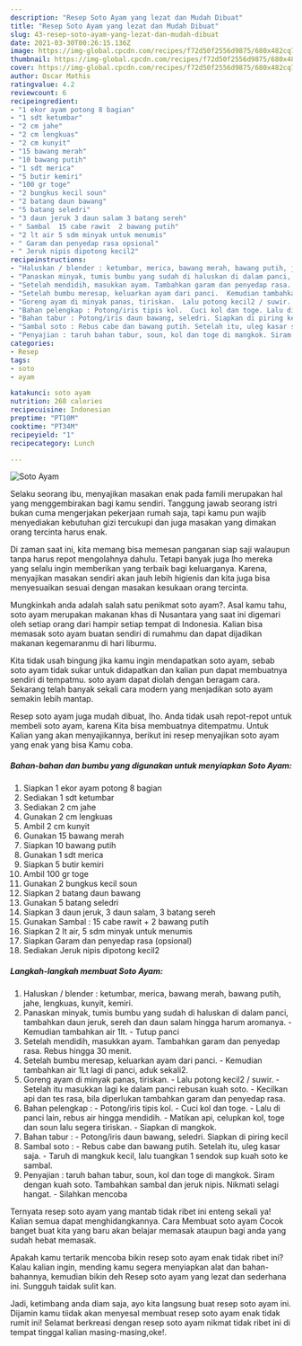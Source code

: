 ```yaml
---
description: "Resep Soto Ayam yang lezat dan Mudah Dibuat"
title: "Resep Soto Ayam yang lezat dan Mudah Dibuat"
slug: 43-resep-soto-ayam-yang-lezat-dan-mudah-dibuat
date: 2021-03-30T00:26:15.136Z
image: https://img-global.cpcdn.com/recipes/f72d50f2556d9875/680x482cq70/soto-ayam-foto-resep-utama.jpg
thumbnail: https://img-global.cpcdn.com/recipes/f72d50f2556d9875/680x482cq70/soto-ayam-foto-resep-utama.jpg
cover: https://img-global.cpcdn.com/recipes/f72d50f2556d9875/680x482cq70/soto-ayam-foto-resep-utama.jpg
author: Oscar Mathis
ratingvalue: 4.2
reviewcount: 6
recipeingredient:
- "1 ekor ayam potong 8 bagian"
- "1 sdt ketumbar"
- "2 cm jahe"
- "2 cm lengkuas"
- "2 cm kunyit"
- "15 bawang merah"
- "10 bawang putih"
- "1 sdt merica"
- "5 butir kemiri"
- "100 gr toge"
- "2 bungkus kecil soun"
- "2 batang daun bawang"
- "5 batang seledri"
- "3 daun jeruk 3 daun salam 3 batang sereh"
- " Sambal  15 cabe rawit  2 bawang putih"
- "2 lt air 5 sdm minyak untuk menumis"
- " Garam dan penyedap rasa opsional"
- " Jeruk nipis dipotong kecil2"
recipeinstructions:
- "Haluskan / blender : ketumbar, merica, bawang merah, bawang putih, jahe, lengkuas, kunyit, kemiri."
- "Panaskan minyak, tumis bumbu yang sudah di haluskan di dalam panci, tambahkan daun jeruk, sereh dan daun salam hingga harum aromanya.  Kemudian tambahkan air 1lt.  Tutup panci"
- "Setelah mendidih, masukkan ayam. Tambahkan garam dan penyedap rasa. Rebus hingga 30 menit."
- "Setelah bumbu meresap, keluarkan ayam dari panci.  Kemudian tambahkan air 1Lt lagi di panci, aduk sekali2."
- "Goreng ayam di minyak panas, tiriskan.  Lalu potong kecil2 / suwir.  Setelah itu masukkan lagi ke dalam panci rebusan kuah soto.  Kecilkan api dan tes rasa, bila diperlukan tambahkan garam dan penyedap rasa."
- "Bahan pelengkap : Potong/iris tipis kol.  Cuci kol dan toge. Lalu di panci lain, rebus air hingga mendidih.  Matikan api, celupkan kol, toge dan soun lalu segera tiriskan. Siapkan di mangkok."
- "Bahan tabur : Potong/iris daun bawang, seledri. Siapkan di piring kecil"
- "Sambal soto : Rebus cabe dan bawang putih. Setelah itu, uleg kasar saja.  Taruh di mangkuk kecil, lalu tuangkan 1 sendok sup kuah soto ke sambal."
- "Penyajian : taruh bahan tabur, soun, kol dan toge di mangkok. Siram dengan kuah soto. Tambahkan sambal dan jeruk nipis. Nikmati selagi hangat. Silahkan mencoba"
categories:
- Resep
tags:
- soto
- ayam

katakunci: soto ayam 
nutrition: 268 calories
recipecuisine: Indonesian
preptime: "PT10M"
cooktime: "PT34M"
recipeyield: "1"
recipecategory: Lunch

---
```



![Soto Ayam](https://img-global.cpcdn.com/recipes/f72d50f2556d9875/680x482cq70/soto-ayam-foto-resep-utama.jpg)

Selaku seorang ibu, menyajikan masakan enak pada famili merupakan hal yang menggembirakan bagi kamu sendiri. Tanggung jawab seorang istri bukan cuma mengerjakan pekerjaan rumah saja, tapi kamu pun wajib menyediakan kebutuhan gizi tercukupi dan juga masakan yang dimakan orang tercinta harus enak.

Di zaman  saat ini, kita memang bisa memesan panganan siap saji walaupun tanpa harus repot mengolahnya dahulu. Tetapi banyak juga lho mereka yang selalu ingin memberikan yang terbaik bagi keluarganya. Karena, menyajikan masakan sendiri akan jauh lebih higienis dan kita juga bisa menyesuaikan sesuai dengan masakan kesukaan orang tercinta. 



Mungkinkah anda adalah salah satu penikmat soto ayam?. Asal kamu tahu, soto ayam merupakan makanan khas di Nusantara yang saat ini digemari oleh setiap orang dari hampir setiap tempat di Indonesia. Kalian bisa memasak soto ayam buatan sendiri di rumahmu dan dapat dijadikan makanan kegemaranmu di hari liburmu.

Kita tidak usah bingung jika kamu ingin mendapatkan soto ayam, sebab soto ayam tidak sukar untuk didapatkan dan kalian pun dapat membuatnya sendiri di tempatmu. soto ayam dapat diolah dengan beragam cara. Sekarang telah banyak sekali cara modern yang menjadikan soto ayam semakin lebih mantap.

Resep soto ayam juga mudah dibuat, lho. Anda tidak usah repot-repot untuk membeli soto ayam, karena Kita bisa membuatnya ditempatmu. Untuk Kalian yang akan menyajikannya, berikut ini resep menyajikan soto ayam yang enak yang bisa Kamu coba.

<!--inarticleads1-->

##### Bahan-bahan dan bumbu yang digunakan untuk menyiapkan Soto Ayam:

1. Siapkan 1 ekor ayam potong 8 bagian
1. Sediakan 1 sdt ketumbar
1. Sediakan 2 cm jahe
1. Gunakan 2 cm lengkuas
1. Ambil 2 cm kunyit
1. Gunakan 15 bawang merah
1. Siapkan 10 bawang putih
1. Gunakan 1 sdt merica
1. Siapkan 5 butir kemiri
1. Ambil 100 gr toge
1. Gunakan 2 bungkus kecil soun
1. Siapkan 2 batang daun bawang
1. Gunakan 5 batang seledri
1. Siapkan 3 daun jeruk, 3 daun salam, 3 batang sereh
1. Gunakan  Sambal : 15 cabe rawit + 2 bawang putih
1. Siapkan 2 lt air, 5 sdm minyak untuk menumis
1. Siapkan  Garam dan penyedap rasa (opsional)
1. Sediakan  Jeruk nipis dipotong kecil2




<!--inarticleads2-->

##### Langkah-langkah membuat Soto Ayam:

1. Haluskan / blender : ketumbar, merica, bawang merah, bawang putih, jahe, lengkuas, kunyit, kemiri.
1. Panaskan minyak, tumis bumbu yang sudah di haluskan di dalam panci, tambahkan daun jeruk, sereh dan daun salam hingga harum aromanya.  - Kemudian tambahkan air 1lt.  - Tutup panci
1. Setelah mendidih, masukkan ayam. Tambahkan garam dan penyedap rasa. Rebus hingga 30 menit.
1. Setelah bumbu meresap, keluarkan ayam dari panci.  - Kemudian tambahkan air 1Lt lagi di panci, aduk sekali2.
1. Goreng ayam di minyak panas, tiriskan.  - Lalu potong kecil2 / suwir.  - Setelah itu masukkan lagi ke dalam panci rebusan kuah soto.  - Kecilkan api dan tes rasa, bila diperlukan tambahkan garam dan penyedap rasa.
1. Bahan pelengkap : - Potong/iris tipis kol.  - Cuci kol dan toge. - Lalu di panci lain, rebus air hingga mendidih.  - Matikan api, celupkan kol, toge dan soun lalu segera tiriskan. - Siapkan di mangkok.
1. Bahan tabur : - Potong/iris daun bawang, seledri. Siapkan di piring kecil
1. Sambal soto : - Rebus cabe dan bawang putih. Setelah itu, uleg kasar saja.  - Taruh di mangkuk kecil, lalu tuangkan 1 sendok sup kuah soto ke sambal.
1. Penyajian : taruh bahan tabur, soun, kol dan toge di mangkok. Siram dengan kuah soto. Tambahkan sambal dan jeruk nipis. Nikmati selagi hangat. - Silahkan mencoba




Ternyata resep soto ayam yang mantab tidak ribet ini enteng sekali ya! Kalian semua dapat menghidangkannya. Cara Membuat soto ayam Cocok banget buat kita yang baru akan belajar memasak ataupun bagi anda yang sudah hebat memasak.

Apakah kamu tertarik mencoba bikin resep soto ayam enak tidak ribet ini? Kalau kalian ingin, mending kamu segera menyiapkan alat dan bahan-bahannya, kemudian bikin deh Resep soto ayam yang lezat dan sederhana ini. Sungguh taidak sulit kan. 

Jadi, ketimbang anda diam saja, ayo kita langsung buat resep soto ayam ini. Dijamin kamu tiidak akan menyesal membuat resep soto ayam enak tidak rumit ini! Selamat berkreasi dengan resep soto ayam nikmat tidak ribet ini di tempat tinggal kalian masing-masing,oke!.

